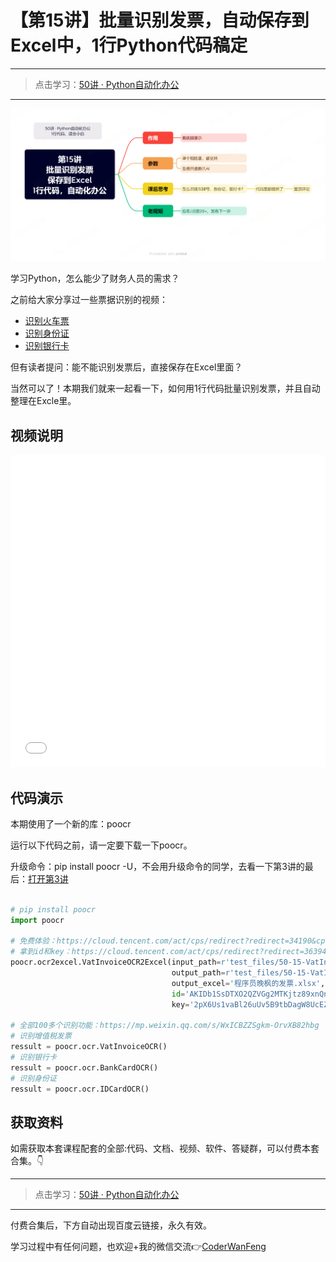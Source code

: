 # 【第15讲】批量识别发票，自动保存到Excel中，1行Python代码稿定

------
> 点击学习：[50讲 · Python自动化办公](https://mp.weixin.qq.com/mp/appmsgalbum?__biz=MzI2Nzg5MjgyNg==&action=getalbum&album_id=3056320585091366915#wechat_redirect)
------

![](../xmind/imgs/50-15-VatInvoiceOCR2Excel.png)

学习Python，怎么能少了财务人员的需求？

之前给大家分享过一些票据识别的视频：

- [识别火车票](https://www.bilibili.com/video/BV1Tv4y1n7Js/?spm_id_from=333.999.0.0)
- [识别身份证](https://www.bilibili.com/video/BV1484y1g7N4/?spm_id_from=333.999.0.0)
- [识别银行卡](https://www.bilibili.com/video/BV1QY4y1o7qc/?spm_id_from=333.999.0.0)

但有读者提问：能不能识别发票后，直接保存在Excel里面？

当然可以了！本期我们就来一起看一下，如何用1行代码批量识别发票，并且自动整理在Excle里。

## 视频说明

<iframe src="//player.bilibili.com/player.html?bvid=BV1h94y1W7ds" scrolling="no" border="0" frameborder="no" framespacing="0" allowfullscreen="true" width=100%, height=500> </iframe>

## 代码演示

本期使用了一个新的库：poocr

运行以下代码之前，请一定要下载一下poocr。

升级命令：pip install poocr
-U，不会用升级命令的同学，去看一下第3讲的最后：[打开第3讲](https://www.bilibili.com/video/BV1m14y1y76g/)

```python

# pip install poocr
import poocr

# 免费体验：https://cloud.tencent.com/act/cps/redirect?redirect=34190&cps_key=ca76be5a2293ba3906d6d5407aea15ee
# 拿到id和key：https://cloud.tencent.com/act/cps/redirect?redirect=36394&cps_key=ca76be5a2293ba3906d6d5407aea15ee
poocr.ocr2excel.VatInvoiceOCR2Excel(input_path=r'test_files/50-15-VatInvoiceOCR2Excel/',
                                    output_path=r'test_files/50-15-VatInvoiceOCR2Excel',
                                    output_excel='程序员晚枫的发票.xlsx',
                                    id='AKIDb1SsDTXO2QZVGg2MTKjtz89xnQnxuc4F',
                                    key='2pX6Us1vaBl26uUv5B9tbDagW8UcEZ8c')

# 全部100多个识别功能：https://mp.weixin.qq.com/s/WxICBZZSgkm-OrvXB82hbg
# 识别增值税发票
ressult = poocr.ocr.VatInvoiceOCR()
# 识别银行卡
ressult = poocr.ocr.BankCardOCR()
# 识别身份证
ressult = poocr.ocr.IDCardOCR()
```



## 获取资料

如需获取本套课程配套的全部:代码、文档、视频、软件、答疑群，可以付费本套合集。👇

------
> 点击学习：[50讲 · Python自动化办公](https://mp.weixin.qq.com/mp/appmsgalbum?__biz=MzI2Nzg5MjgyNg==&action=getalbum&album_id=3056320585091366915#wechat_redirect)
------

付费合集后，下方自动出现百度云链接，永久有效。

学习过程中有任何问题，也欢迎+我的微信交流👉[CoderWanFeng](https://mp.weixin.qq.com/s/B1V6KeXc7IOEB8DgXLWv3g)
